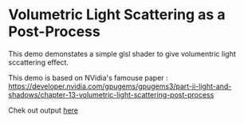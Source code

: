 # Volumetric Light Scattering as a Post-Process

This demo demonstates a simple glsl shader to give volumentric light sccattering effect.

This demo is based on NVidia's famouse paper : https://developer.nvidia.com/gpugems/gpugems3/part-ii-light-and-shadows/chapter-13-volumetric-light-scattering-post-process

Chek out output [here](https://youtu.be/duSe4UJsn3Y)
